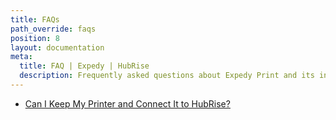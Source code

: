 ```yaml
---
title: FAQs
path_override: faqs
position: 8
layout: documentation
meta:
  title: FAQ | Expedy | HubRise
  description: Frequently asked questions about Expedy Print and its integration with HubRise.
---
```


- [Can I Keep My Printer and Connect It to HubRise?](/apps/expedy/faqs/keep-my-printer)
